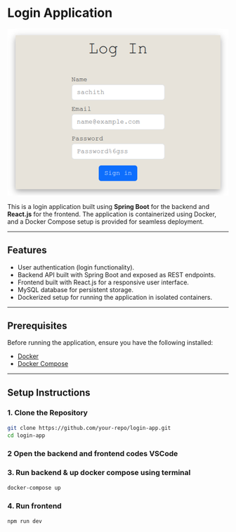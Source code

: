 # Login Application

<p align="center">
  <img src="login-ui/src/assets/image.png" alt="Login App Screenshot" width="600">
</p>

This is a login application built using **Spring Boot** for the backend and **React.js** for the frontend. The application is containerized using Docker, and a Docker Compose setup is provided for seamless deployment.

---

## Features

- User authentication (login functionality).
- Backend API built with Spring Boot and exposed as REST endpoints.
- Frontend built with React.js for a responsive user interface.
- MySQL database for persistent storage.
- Dockerized setup for running the application in isolated containers.

---

## Prerequisites

Before running the application, ensure you have the following installed:

- [Docker](https://www.docker.com/)
- [Docker Compose](https://docs.docker.com/compose/)

---

## Setup Instructions

### 1. Clone the Repository

```bash
git clone https://github.com/your-repo/login-app.git
cd login-app 
```

### 2 Open the backend and frontend codes VSCode

### 3. Run backend & up docker compose using terminal
```bash
docker-compose up
```

### 4. Run frontend
```bash
npm run dev
```


